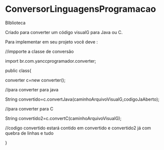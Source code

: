 # ConversorLinguagensProgramacao
BIblioteca

Criado para converter um código visualG para Java ou C.

Para implementar em seu projeto você deve :


//impporte a classe de conversão

import br.com.yanccprogramador.converter;

public class{

converter c=new converter();

//para converter para java

String convertido=c.convertJava(caminhoArquivoVisualG,codigoJaAberto);

//para converter para C

String convertido2=c.convertC(caminhoArquivoVisualG);

//codigo convertido estará contido em convertido e convertido2 já com quebra de linhas e tudo

}
